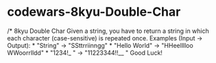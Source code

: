 # codewars-8kyu-Double-Char
/* 8kyu Double Char   Given a string, you have to return a string in which each character (case-sensitive) is repeated once.  Examples (Input -> Output): * "String"      -> "SSttrriinngg" * "Hello World" -> "HHeelllloo  WWoorrlldd" * "1234!_ "     -> "11223344!!__  " Good Luck!
